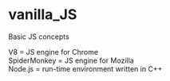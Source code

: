# vanilla_JS
Basic JS concepts


 V8 =  JS engine for Chrome  
 SpiderMonkey = JS engine for Mozilla  
 Node.js = run-time environment written in C++

